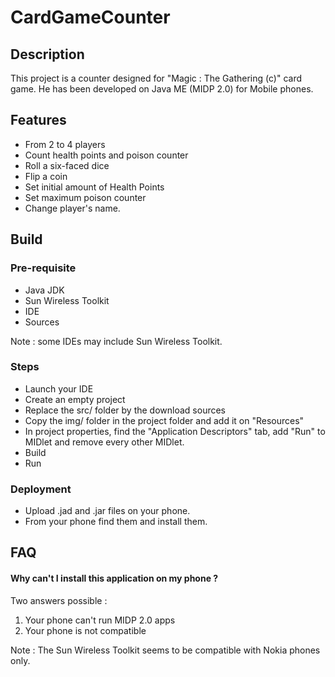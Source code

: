 CardGameCounter
===============

Description
-----------

This project is a counter designed for "Magic : The Gathering (c)" card game.
He has been developed on Java ME (MIDP 2.0) for Mobile phones.

Features
--------

- From 2 to 4 players
- Count health points and poison counter
- Roll a six-faced dice
- Flip a coin
- Set initial amount of Health Points
- Set maximum poison counter
- Change player's name.

Build
-----

### Pre-requisite

- Java JDK
- Sun Wireless Toolkit
- IDE
- Sources

Note : some IDEs may include Sun Wireless Toolkit.

### Steps

- Launch your IDE
- Create an empty project
- Replace the src/ folder by the download sources
- Copy the img/ folder in the project folder and add it on "Resources"
- In project properties, find the "Application Descriptors" tab, add "Run" to MIDlet and remove every other MIDlet.
- Build
- Run

### Deployment

- Upload .jad and .jar files on your phone.
- From your phone find them and install them.

## FAQ

#### Why can't I install this application on my phone ?

Two answers possible : 

1. Your phone can't run MIDP 2.0 apps
2. Your phone is not compatible

Note : The Sun Wireless Toolkit seems to be compatible with Nokia phones only.